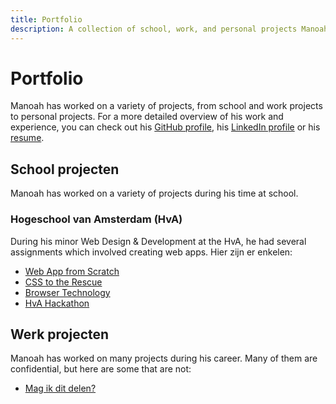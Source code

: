 ```yaml
---
title: Portfolio
description: A collection of school, work, and personal projects Manoah has worked on over the years.
---
```


# Portfolio

Manoah has worked on a variety of projects, from school and work projects to personal projects. For a more detailed overview of his work and experience, you can check out his [GitHub profile](https://github.com/mtdvlpr), his [LinkedIn profile](https://www.linkedin.com/in/manoaht/) or his [resume](https://rxresu.me/manoah/resume).

## School projecten

Manoah has worked on a variety of projects during his time at school.

### Hogeschool van Amsterdam (HvA)

During his minor Web Design & Development at the HvA, he had several assignments which involved creating web apps. Hier zijn er enkelen:

- [Web App from Scratch](/projects/hva/wafs)
- [CSS to the Rescue](/projects/hva/css-to-the-rescue)
- [Browser Technology](/projects/hva/browser-technology)
- [HvA Hackathon](/projects/hva/hva-hackathon)

## Werk projecten

Manoah has worked on many projects during his career. Many of them are confidential, but here are some that are not:

- [Mag ik dit delen?](/projects/mag-ik-dit-delen)
